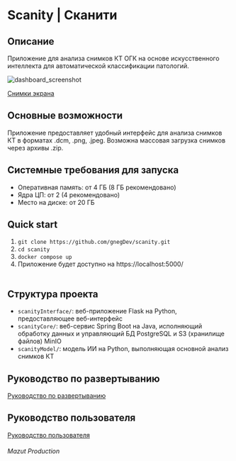 # Scanity | Сканити

## Описание
Приложение для анализа снимков КТ ОГК на основе искусственного интеллекта для автоматической классификации патологий.

<img alt="dashboard_screenshot" src="https://github.com/user-attachments/assets/54ff2e01-d8b1-4bee-a943-00a0ae766c12" />

[Снимки экрана](https://github.com/gnegDev/scanity/wiki/%D0%A1%D0%BD%D0%B8%D0%BC%D0%BA%D0%B8-%D1%8D%D0%BA%D1%80%D0%B0%D0%BD%D0%B0)


## Основные возможности
Приложение предоставляет удобный интерфейс для анализа снимков КТ в форматах .dcm, .png, .jpeg. Возможна массовая загрузка снимков через архивы .zip.

## Системные требования для запуска
* Оперативная память: от 4 ГБ (8 ГБ рекомендовано)
* Ядра ЦП: от 2 (4 рекомендовано)
* Место на диске: от 20 ГБ

## Quick start
1. ```git clone https://github.com/gnegDev/scanity.git```
2. ```cd scanity```
3. ```docker compose up```
4. Приложение будет доступно на https://localhost:5000/
<br/><br/>

## Структура проекта
* ```scanityInterface/```: веб-приложение Flask на Python, предоставляющее веб-интерфейс
* ```scanityCore/```: веб-сервис Spring Boot на
Java, исполняющий обработку данных и управляющий БД PostgreSQL и S3 (хранилище файлов) MinIO
* ```scanityModel/```: модель ИИ на Python, выполняющая основной анализ снимков КТ

## Руководство по развертыванию
[Руководство по развертыванию](https://github.com/gnegDev/scanity/wiki/%D0%A0%D1%83%D0%BA%D0%BE%D0%B2%D0%BE%D0%B4%D1%81%D1%82%D0%B2%D0%BE-%D0%BF%D0%BE-%D1%80%D0%B0%D0%B7%D0%B2%D0%B5%D1%80%D1%82%D1%8B%D0%B2%D0%B0%D0%BD%D0%B8%D1%8E)

## Руководство пользователя
[Руководство пользователя](https://github.com/gnegDev/scanity/wiki/%D0%A0%D1%83%D0%BA%D0%BE%D0%B2%D0%BE%D0%B4%D1%81%D1%82%D0%B2%D0%BE-%D0%BF%D0%BE%D0%BB%D1%8C%D0%B7%D0%BE%D0%B2%D0%B0%D1%82%D0%B5%D0%BB%D1%8F)

###### Mazut Production
